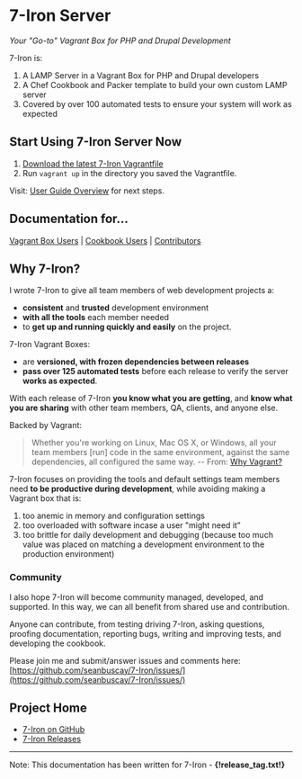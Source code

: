 # 7-Iron Server

*Your "Go-to" Vagrant Box for PHP and Drupal Development*

7-Iron is:

1. A LAMP Server in a Vagrant Box for PHP and Drupal developers
2. A Chef Cookbook and Packer template to build your own custom LAMP server
3. Covered by over 100 automated tests to ensure your system will work as expected

## Start Using 7-Iron Server Now

1. [Download the latest 7-Iron Vagrantfile](https://github.com/seanbuscay/7-Iron/releases/download/{!release_tag.txt!}/Vagrantfile)
2. Run `vagrant up` in the directory you saved the Vagrantfile.

Visit: [User Guide Overview](user-guide/index.md) for next steps.

## Documentation for...

[Vagrant Box Users](user-guide/index.md) | [Cookbook Users](cookbook-guide/index.md) | [Contributors](contributor-guide/index.md)

## Why 7-Iron?

I wrote 7-Iron to give all team members of web development projects a:

- **consistent** and **trusted** development environment
- **with all the tools** each member needed
- to **get up and running quickly and easily** on the project.

7-Iron Vagrant Boxes:

- are **versioned, with frozen dependencies between releases**
- **pass over 125 automated tests** before each release to verify the server **works as expected**.  

With each release of 7-Iron **you know what you are getting**, and **know what you are sharing** with other team members, QA, clients, and anyone else.  

Backed by Vagrant:

> Whether you're working on Linux, Mac OS X, or Windows, all your team members [run] code in the same environment, against the same dependencies, all configured the same way. -- From: [Why Vagrant?](https://docs.vagrantup.com/v2/why-vagrant/index.html)

7-Iron focuses on providing the tools and default settings team members need **to be productive during development**, while avoiding making a Vagrant box that is:

1. too anemic in memory and configuration settings
2. too overloaded with software incase a user "might need it"
3. too brittle for daily development and debugging (because too much value was placed on matching a development environment to the production environment)

### Community

I also hope 7-Iron will become community managed, developed, and supported.  In this way, we can all benefit from shared use and contribution.

Anyone can contribute, from testing driving 7-Iron, asking questions, proofing documentation, reporting bugs, writing and improving tests, and developing the cookbook.  

Please join me and submit/answer issues and comments here: [https://github.com/seanbuscay/7-Iron/issues/](https://github.com/seanbuscay/7-Iron/issues/)

## Project Home

- [7-Iron on GitHub](https://github.com/seanbuscay/7-Iron)
- [7-Iron Releases](https://github.com/seanbuscay/7-Iron/releases)

<hr/>

Note: This documentation has been written for 7-Iron - **{!release_tag.txt!}**
